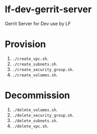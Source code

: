 # lf-dev-gerrit-server
Gerrit Server for Dev use by LF


# Provision

1) `` ./create_vpc.sh ``.
2) `` ./create_subnets.sh ``.
3) `` ./create_security_group.sh ``.
4) `` ./create_volumes.sh ``.



# Decommission

1) `` ./delete_volumes.sh ``.
2) `` ./delete_security_group.sh ``.
3) `` ./delete_subnets.sh ``.
4) `` ./delete_vpc.sh ``.
